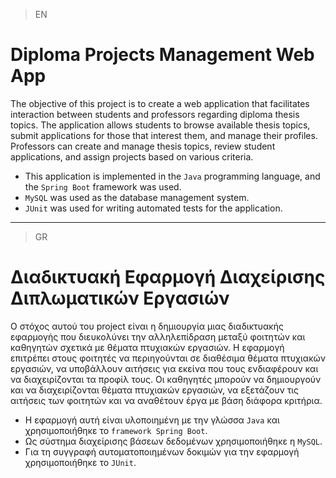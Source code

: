 >EN
# Diploma Projects Management Web App
The objective of this project is to create a web application that facilitates interaction between students and professors regarding diploma thesis topics. The application allows students to browse available thesis topics, submit applications for those that interest them, and manage their profiles. Professors can create and manage thesis topics, review student applications, and assign projects based on various criteria.

* This application is implemented in the `Java` programming language, and the `Spring Boot` framework was used.
* `MySQL` was used as the database management system.
* `JUnit` was used for writing automated tests for the application.

---
>GR
# Διαδικτυακή Εφαρμογή Διαχείρισης Διπλωματικών Εργασιών
Ο στόχος αυτού του project είναι η δημιουργία μιας διαδικτυακής εφαρμογής που διευκολύνει την αλληλεπίδραση μεταξύ φοιτητών και καθηγητών σχετικά με θέματα πτυχιακών εργασιών. Η εφαρμογή επιτρέπει στους φοιτητές να περιηγούνται σε διαθέσιμα θέματα πτυχιακών εργασιών, να υποβάλλουν αιτήσεις για εκείνα που τους ενδιαφέρουν και να διαχειρίζονται τα προφίλ τους. Οι καθηγητές μπορούν να δημιουργούν και να διαχειρίζονται θέματα πτυχιακών εργασιών, να εξετάζουν τις αιτήσεις των φοιτητών και να αναθέτουν έργα με βάση διάφορα κριτήρια.

* Η εφαρμογή αυτή είναι υλοποιημένη με την γλώσσα `Java` και χρησιμοποιήθηκε το `framework Spring Boot`. 
* Ως σύστημα διαχείρισης βάσεων δεδομένων χρησιμοποιήθηκε η `MySQL`.
* Για τη συγγραφή αυτοματοποιημένων δοκιμών για την εφαρμογή χρησιμοποιήθηκε το `JUnit`.

